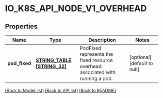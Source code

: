 # IO_K8S_API_NODE_V1_OVERHEAD

## Properties
Name | Type | Description | Notes
------------ | ------------- | ------------- | -------------
**pod_fixed** | [**STRING_TABLE [STRING_32]**](STRING_32.md) | PodFixed represents the fixed resource overhead associated with running a pod. | [optional] [default to null]

[[Back to Model list]](../README.md#documentation-for-models) [[Back to API list]](../README.md#documentation-for-api-endpoints) [[Back to README]](../README.md)


